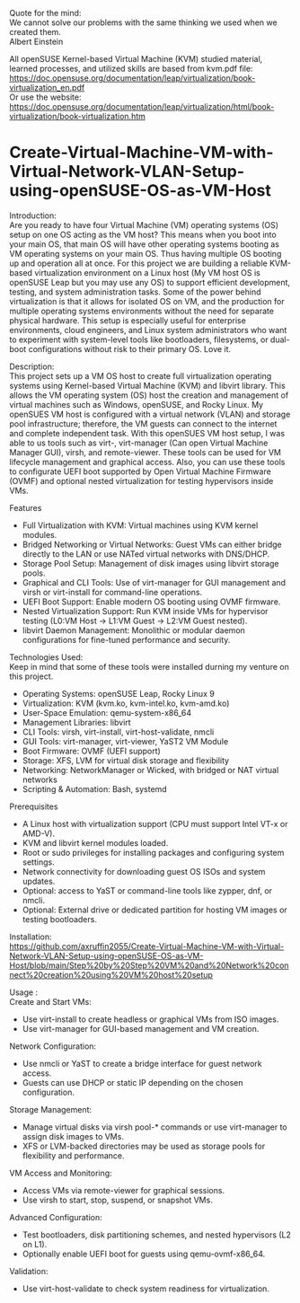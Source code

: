 Quote for the mind:  
We cannot solve our problems with the same thinking we used when we created them.  
Albert Einstein

All openSUSE Kernel-based Virtual Machine (KVM) studied material, learned processes, and utilized skills are based from kvm.pdf file:   
https://doc.opensuse.org/documentation/leap/virtualization/book-virtualization_en.pdf   
Or use the website:   
https://doc.opensuse.org/documentation/leap/virtualization/html/book-virtualization/book-virtualization.htm    

# Create-Virtual-Machine-VM-with-Virtual-Network-VLAN-Setup-using-openSUSE-OS-as-VM-Host

Introduction:  
Are you ready to have four Virtual Machine (VM) operating systems (OS) setup on one OS acting as the VM host? This means when you boot into your main OS, that main OS will have other operating systems booting as VM operating systems on your main OS. Thus having multiple OS booting up and operation all at once. For this project we are building a reliable KVM-based virtualization environment on a Linux host (My VM host OS is openSUSE Leap but you may use any OS) to support efficient development, testing, and system administration tasks. Some of the power behind virtualization is that it allows for isolated OS on VM, and the production for multiple operating systems environments without the need for separate physical hardware. This setup is especially useful for enterprise environments, cloud engineers, and Linux system administrators who want to experiment with system-level tools like bootloaders, filesystems, or dual-boot configurations without risk to their primary OS. Love it.


Description:  
This project sets up a VM OS host to create full virtualization operating systems using Kernel-based Virtual Machine (KVM) and libvirt library. This allows the VM operating system (OS) host the creation and management of virtual machines such as Windows, openSUSE, and Rocky Linux. My openSUES VM host is configured with a virtual network (VLAN) and storage pool infrastructure; therefore, the VM guests can connect to the internet and complete independent task. With this openSUES VM host setup, I was able to us tools such as virt-<subcommand>, virt-manager (Can open Virtual Machine Manager GUI), virsh, and remote-viewer. These tools can be used for VM lifecycle management and graphical access. Also, you can use these tools to configurate UEFI boot supported by Open Virtual Machine Firmware (OVMF) and optional nested virtualization for testing hypervisors inside VMs.

Features  
- Full Virtualization with KVM: Virtual machines using KVM kernel modules.
- Bridged Networking or Virtual Networks: Guest VMs can either bridge directly to the LAN or use NATed virtual networks with DNS/DHCP.
- Storage Pool Setup: Management of disk images using libvirt storage pools.
- Graphical and CLI Tools: Use of virt-manager for GUI management and virsh or virt-install for command-line operations.
- UEFI Boot Support: Enable modern OS booting using OVMF firmware.
- Nested Virtualization Support: Run KVM inside VMs for hypervisor testing (L0:VM Host → L1:VM Guest → L2:VM Guest nested).
- libvirt Daemon Management: Monolithic or modular daemon configurations for fine-tuned performance and security.

Technologies Used:  
Keep in mind that some of these tools were installed durning my venture on this project.
- Operating Systems: openSUSE Leap, Rocky Linux 9
- Virtualization: KVM (kvm.ko, kvm-intel.ko, kvm-amd.ko)
- User-Space Emulation: qemu-system-x86_64
- Management Libraries: libvirt
- CLI Tools: virsh, virt-install, virt-host-validate, nmcli
- GUI Tools: virt-manager, virt-viewer, YaST2 VM Module
- Boot Firmware: OVMF (UEFI support)
- Storage: XFS, LVM for virtual disk storage and flexibility
- Networking: NetworkManager or Wicked, with bridged or NAT virtual networks
- Scripting & Automation: Bash, systemd

Prerequisites
- A Linux host with virtualization support (CPU must support Intel VT-x or AMD-V).
- KVM and libvirt kernel modules loaded.
- Root or sudo privileges for installing packages and configuring system settings.
- Network connectivity for downloading guest OS ISOs and system updates.
- Optional: access to YaST or command-line tools like zypper, dnf, or nmcli. 
- Optional: External drive or dedicated partition for hosting VM images or testing bootloaders.

Installation:    
https://github.com/axruffin2055/Create-Virtual-Machine-VM-with-Virtual-Network-VLAN-Setup-using-openSUSE-OS-as-VM-Host/blob/main/Step%20by%20Step%20VM%20and%20Network%20connect%20creation%20using%20VM%20host%20setup

Usage :  
Create and Start VMs:
- Use virt-install to create headless or graphical VMs from ISO images.
- Use virt-manager for GUI-based management and VM creation.   

Network Configuration:
- Use nmcli or YaST to create a bridge interface for guest network access.
- Guests can use DHCP or static IP depending on the chosen configuration.    

Storage Management:
- Manage virtual disks via virsh pool-* commands or use virt-manager to assign disk images to VMs.
- XFS or LVM-backed directories may be used as storage pools for flexibility and performance.    

VM Access and Monitoring:
- Access VMs via remote-viewer for graphical sessions.
- Use virsh to start, stop, suspend, or snapshot VMs.          

Advanced Configuration:
- Test bootloaders, disk partitioning schemes, and nested hypervisors (L2 on L1).
- Optionally enable UEFI boot for guests using qemu-ovmf-x86_64.    

Validation:
- Use virt-host-validate to check system readiness for virtualization.

 
